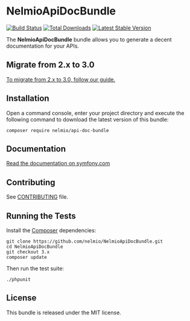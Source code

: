 NelmioApiDocBundle
==================

[![Build Status](https://img.shields.io/github/workflow/status/nelmio/NelmioApiDocBundle/CI?style=flat-square)](https://github.com/nelmio/NelmioApiDocBundle/actions?query=workflow:CI) 
[![Total Downloads](https://poser.pugx.org/nelmio/api-doc-bundle/downloads)](https://packagist.org/packages/nelmio/api-doc-bundle)
[![Latest Stable
Version](https://poser.pugx.org/nelmio/api-doc-bundle/v/stable)](https://packagist.org/packages/nelmio/api-doc-bundle)

The **NelmioApiDocBundle** bundle allows you to generate a decent documentation
for your APIs.

## Migrate from 2.x to 3.0

[To migrate from 2.x to 3.0, follow our guide.](https://github.com/nelmio/NelmioApiDocBundle/blob/3.x/UPGRADE-3.0.md)

## Installation

Open a command console, enter your project directory and execute the following command to download the latest version of this bundle:

```
composer require nelmio/api-doc-bundle
```

## Documentation

[Read the documentation on symfony.com](https://symfony.com/doc/3.x/bundles/NelmioApiDocBundle/index.html)

## Contributing

See
[CONTRIBUTING](https://github.com/nelmio/NelmioApiDocBundle/blob/3.x/CONTRIBUTING.md)
file.

## Running the Tests

Install the [Composer](http://getcomposer.org/) dependencies:

    git clone https://github.com/nelmio/NelmioApiDocBundle.git
    cd NelmioApiDocBundle
    git checkout 3.x
    composer update

Then run the test suite:

    ./phpunit

## License

This bundle is released under the MIT license.
